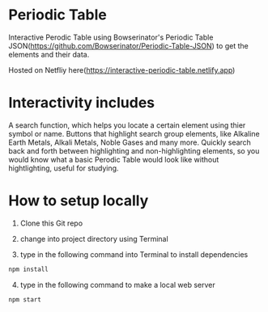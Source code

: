 # Periodic Table

Interactive Perodic Table using Bowserinator's Periodic Table JSON(https://github.com/Bowserinator/Periodic-Table-JSON) to get the elements and their data.

Hosted on Netfliy here(https://interactive-periodic-table.netlify.app)

# Interactivity includes 
A search function, which helps you locate a certain element using thier symbol or name.
Buttons that highlight search group elements, like Alkaline Earth Metals, Alkali Metals, Noble Gases and many more.
Quickly search back and forth between highlighting and non-highlighting elements, so you would know what a basic Perodic Table would look like without hightlighting, useful for studying.

# How to setup locally

1. Clone this Git repo

2. change into project directory using Terminal

3. type in the following command into Terminal to install dependencies
```bash
npm install
```
4. type in the following command to make a local web server
```bash
npm start
```



